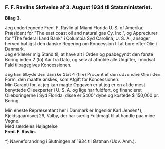 ### F. F. Ravlins Skrivelse af 3. August 1934 til Statsministeriet.

**Bilag 3.**

Jeg undertegnede Fred. F. Ravlin af Miami Florida U. S. of Amerika; Præsident for "The east coast oil and natural gas Cy. Inc.", og Appreciurer for "The federal Land Bank" i Columbia Syd Carolina, U. S. A., ansøger herved høfligst den danske Regering om Koncession til at bore efter Olie i Danmark.  
Jeg erklærer mig Stand til, at have alt i Orden og paabegyndt den første Boring inden 2 (to) Aar fra Dato, og selv at afholde alle Udgifter, i modsat Fald tilbagegives Koncessionen.

Jeg kan tilbyde den danske Stat 4 (fire) Procent af den udvundne Olie i den Form, den maatte ønskes, som Afgift for Koncessionen.  
Min Garanti for, at jeg kan magte Opgaven er at jeg er en af de mest benyttede Olieexperter i U. S. A. og lige har fuldført, og financieret Olieboringerne i Syd Florida; disse er 5400' dybe og kostede $ 150,000 pr. Boring.

Min eneste Repræsentant her i Danmark er Ingeniør Karl Jensen*), Kjeldsgaardsvej 29, Valby, der har særlig Fuldmagt til at handle paa mine Vegne.  
Med særdeles Højagtelse  
**Fred. F. Ravlin.**

*) Navneforandring i Slutningen af 1934 til Østman (Udv. Anm.).
